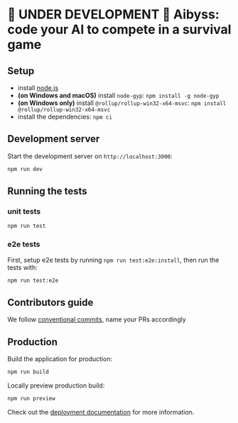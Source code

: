 # 🚧 UNDER DEVELOPMENT 🚧 Aibyss: code your AI to compete in a survival game

## Setup

- install [node.js](https://nodejs.org/en)
- **(on Windows and macOS)** install `node-gyp`: `npm install -g node-gyp`
- **(on Windows only)** install `@rollup/rollup-win32-x64-msvc`: `npm install @rollup/rollup-win32-x64-msvc`
- install the dependencies: `npm ci`

## Development server

Start the development server on `http://localhost:3000`:

```bash
npm run dev
```

## Running the tests

### unit tests

```bash
npm run test
```

### e2e tests

First, setup e2e tests by running `npm run test:e2e:install`, then run the tests with:

```bash
npm run test:e2e
```

## Contributors guide

We follow [conventional commits](https://www.conventionalcommits.org/en/v1.0.0/), name your PRs accordingly

## Production

Build the application for production:

```bash
npm run build
```

Locally preview production build:

```bash
npm run preview
```

Check out the [deployment documentation](https://nuxt.com/docs/getting-started/deployment) for more information.
